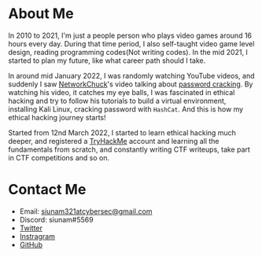 # About Me

In 2010 to 2021, I'm just a people person who plays video games around 16 hours every day. During that time period, I also self-taught video game level design, reading programming codes(Not writing codes). In the mid 2021, I started to plan my future, like what career path should I take.

In around mid January 2022, I was randomly watching YouTube videos, and suddenly I saw [NetworkChuck](https://www.youtube.com/c/NetworkChuck)'s video talking about [password cracking](https://www.youtube.com/watch?v=z4_oqTZJqCo). By watching his video, it catches my eye balls, I was fascinated in ethical hacking and try to follow his tutorials to build a virtual environment, installing Kali Linux, cracking password with `HashCat`. And this is how my ethical hacking journey starts!

Started from 12nd March 2022, I started to learn ethical hacking much deeper, and registered a [TryHackMe](https://tryhackme.com/p/siunam) account and learning all the fundamentals from scratch, and constantly writing CTF writeups, take part in CTF competitions and so on.

# Contact Me

- Email: siunam321atcybersec@gmail.com
- Discord: siunam#5569
- [Twitter](https://twitter.com/siunam321)
- [Instragram](https://www.instagram.com/siunam321)
- [GitHub](https://github.com/siunam321)